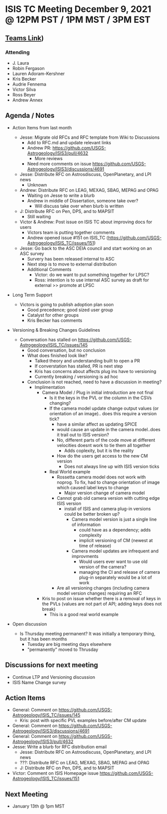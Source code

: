 # ISIS TC Meeting December 9, 2021 @ 12PM PST / 1PM MST / 3PM EST

## [Teams Link](https://teams.microsoft.com/dl/launcher/launcher.html?url=%2f_%23%2fl%2fmeetup-join%2f19%3ameeting_YWRkZjdiMGUtZWJlOC00OWMzLThlMTItZTk0Y2MyM2E1MWE0%40thread.v2%2f0%3fcontext%3d%257b%2522Tid%2522%253a%25220693b5ba-4b18-4d7b-9341-f32f400a5494%2522%252c%2522Oid%2522%253a%2522c27c6e98-e45a-45ff-aea5-7f10d6fe67c1%2522%257d%26anon%3dtrue&type=meetup-join&deeplinkId=e54b3969-3c7f-4efb-9cad-ee99cf639f86&directDl=true&msLaunch=true&enableMobilePage=true&suppressPrompt=true))

### Attending

- J. Laura
- Robin Fergason
- Lauren Adoram-Kershner
- Kris Becker
- Audrie Fennema
- Victor Silva
- Ross Beyer
- Andrew Annex

## Agenda / Notes

- Action Items from last month
  - Jesse: Migrate old RFCs and RFC template from Wiki to Discussions
    - Add to RFC.md and update relevant links
    - Andrew PR: https://github.com/USGS-Astrogeology/ISIS3/pull/4632
      - More reviews
    - Need more comments on issue https://github.com/USGS-Astrogeology/ISIS3/discussions/4691
  - Jesse: Distribute RFC on Astrosdiscuss, OpenPlanetary, and LPI news
     - Unknown
  - Andrew: Distribute RFC on LEAG, MEXAG, SBAG, MEPAG and OPAG
     - Waiting on Jesse to write a blurb
     - Andrew in middle of Dissertation, someone take over?
       - Will discuss take over when blurb is written
  - J: Distribute RFC on Pen, DPS, and to MAPSIT
     - Still waiting
  - Victor & Andrew: Post issue on ISIS TC about improving docs for users
      - Victors team is putting together comments
      - Andrew opened issue #151 on ISIS_TC (https://github.com/USGS-Astrogeology/ISIS_TC/issues/151)
  - Jesse: Go back to the ASC DEIA council and start working on an ASC survey
    - Survery has been released internal to ASC
    - Next step is to move to external distribution
    - Additional Comments
      - Victor: do we want to put something together for LPSC?
      - Ross: intention is to use internal ASC survey as draft for external >> promote at LPSC

- Long Term Support
  - Victors is going to publish adoption plan soon
     - Good precedence; good sized user group
     - Catalyst for other groups
     - Kris Becker has comments

- Versioning & Breaking Changes Guidelines
  - Conversation has stalled on https://github.com/USGS-Astrogeology/ISIS_TC/issues/145
     - Good conversation, but no conclusion 
     - What does finished look like?
       - Talked theory and understanding built to open a PR
       - If converstation has stalled, PR is next step 
       - Kris has concerns about affects plug ins have to versioning
       - Currently breaking / versioning is ad hoc
     - Conclusion is not reached, need to have a discussion in meeting?
       - Implimentation
         - Camera Model / Plug in initial introduction are not final 
           - Is it the keys in the PVL or the column in the CSVs changing?
           - If the camera model update change output values (or orientation of an image).. does this require a version tick?
              - have a similar affect as updating SPICE
              - would cause an update in the camera model..does it trail out to ISIS version?
              - No, different parts of the code move at different velocities doesnt work to tie them all together
                 - Adds coplexity, but it is the reality
              - How do the users get access to the new CM version
                 - Does not always line up with ISIS version ticks
           - Real World example
              - Rossetta camera model does not work with noprog. To fix, had to change orientation of image which caused label keys to change
                - Major version change of camera model
              - Cannot grab old camera version with cutting edge ISIS version
                - install of ISIS and camera plug-in versions could be better broken up?
                  - Camera model version is just a single line of information
                     - could have as a dependency; adds complexity
                     - implicit versioning of CM (newest at time of release)
                  - Camera model updates are infrequent and improvments
                     - Would users ever want to use old version of the camera?
                     - managing the CI and release of camera plug-in separately would be a lot of work
              - Are all versioning changes (including camera model version changes) requiring an RFC
         - Kris to post on issue whether there is a removal of keys in the PVLs (values are not part of API; adding keys does not break)
           - This is a good real world example


- Open discussion
  - Is Thursday meeting permanent? It was initially a temporary thing, but it has been months
     - Tuesday are big meeting days elsewhere
     - "permanently" moved to Thrusday

## Discussions for next meeting

- Continue LTP and Versioning discussion
- ISIS Name Change survey

## Action Items

- General: Comment on https://github.com/USGS-Astrogeology/ISIS_TC/issues/145
  - Kris: post with specific PVL examples before/after CM update
- General: Comment on https://github.com/USGS-Astrogeology/ISIS3/discussions/4691
- General: Comment on https://github.com/USGS-Astrogeology/ISIS3/pull/4632
- Jesse: Write a blurb for RFC distribution email 
  - Jesse: Distribute RFC on Astrosdiscuss, OpenPlanetary, and LPI news
  - ???: Distribute RFC on LEAG, MEXAG, SBAG, MEPAG and OPAG
  - J: Distribute RFC on Pen, DPS, and to MAPSIT
- Victor: Comment on ISIS Homepage issue https://github.com/USGS-Astrogeology/ISIS_TC/issues/151

## Next Meeting

- January 13th @ 1pm MST
